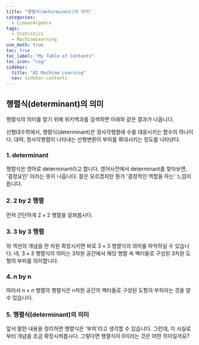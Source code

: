 ```yaml
---
title: "행렬식(determinant)의 의미" 
categories:
  - LinearAlgebra
tags:
  - Statistics
  - MachineLearning
use_math: true
toc: true
toc_label: "My Table of Contents"
toc_icon: "cog"
sidebar:
  title: "AI Machine Learning"
  nav: sidebar-contents
---
```


## 행렬식(determinant)의 의미

행렬식의 의미를 알기 위해 위키백과를 검색하면 아래와 같은 결과가 나옵니다.
<br />

선형대수학에서, 행렬식(determinant)은 정사각행렬에 수를 대응시키는 함수의 하나이다. 
대략, 정사각행렬이 나타내는 선형변환이 부피를 확대시키는 정도를 나타낸다. 
<br />

### 1. determinant

행렬식은 영어로 determinant라고 합니다. 
영어사전에서 determinant를 찾아보면, '결정요인' 이라는 뜻이 나옵니다. 
잘은 모르겠지만 뭔가 '결정적인 역할을 하는' 느낌이 듭니다. 

### 2. 2 by 2 행렬

먼저 간단하게 $2 \times 2$ 행렬을 살펴봅시다. 

### 3. 3 by 3 행렬
위 섹션의 개념을 한 차원 확장시키면 바로 $3 \times 3$ 행렬식의 의미를 파악하실 수 있습니다. 
네, $3 \times 3$ 행렬식의 의미는 3차원 공간에서 해당 행렬 속 벡터들로 구성된 3차원 도형의 부피를 의미합니다. 

### 4. n by n 
따라서 $n \times n$ 행렬의 행렬식은 n차원 공간의 벡터들로 구성된 도형의 부피라는 것을 알 수 있습니다. 

### 5. 행렬식(determinant)의 의미
앞서 말한 내용을 정리하면 행렬식은 '부피'라고 생각할 수 있습니다. 
그런데, 이 사실로부터 개념을 조금 확장시켜봅시다. 
그렇다면 행렬식이 0이라는 것은 어떤 의미일까요?


